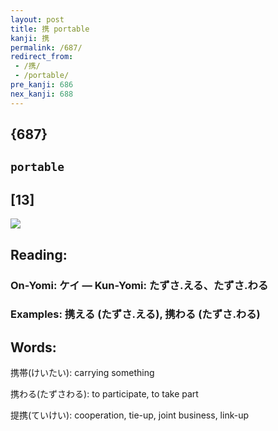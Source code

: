 ```yaml
---
layout: post
title: 携 portable
kanji: 携
permalink: /687/
redirect_from:
 - /携/
 - /portable/
pre_kanji: 686
nex_kanji: 688
---
```


## {687}

## `portable`

## [13]

<div class="stroke"><img src="E690BA.png" /></div>

## Reading:

### On-Yomi: ケイ &mdash; Kun-Yomi: たずさ.える、たずさ.わる

### Examples: 携える (たずさ.える), 携わる (たずさ.わる)

## Words:

携帯(けいたい): carrying something

携わる(たずさわる): to participate, to take part

提携(ていけい): cooperation, tie-up, joint business, link-up
